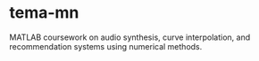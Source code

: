 # tema-mn
MATLAB coursework on audio synthesis, curve interpolation, and recommendation systems using numerical methods.
